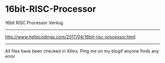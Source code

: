 # 16bit-RISC-Processor
16bit RISC Processor Verilog
****
http://www.hellocodings.com/2017/04/16bit-risc-processor.html
****
All files have been checked in Xilinx.
Ping me on my blogif anyone finds any error
